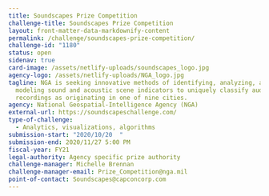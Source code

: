 ```yaml
---
title: Soundscapes Prize Competition
challenge-title: Soundscapes Prize Competition
layout: front-matter-data-markdownify-content
permalink: /challenge/soundscapes-prize-competition/
challenge-id: "1180"
status: open
sidenav: true
card-image: /assets/netlify-uploads/soundscapes_logo.jpg
agency-logo: /assets/netlify-uploads/NGA_logo.jpg
tagline: NGA is seeking innovative methods of identifying, analyzing, and
  modeling sound and acoustic scene indicators to uniquely classify audio
  recordings as originating in one of nine cities.
agency: National Geospatial-Intelligence Agency (NGA)
external-url: https://soundscapeschallenge.com/
type-of-challenge:
  - Analytics, visualizations, algorithms
submission-start: "2020/10/20  "
submission-end: 2020/11/27 5:00 PM
fiscal-year: FY21
legal-authority: Agency specific prize authority
challenge-manager: Michelle Brennan
challenge-manager-email: Prize_Competition@nga.mil
point-of-contact: Soundscapes@capconcorp.com
---
```

